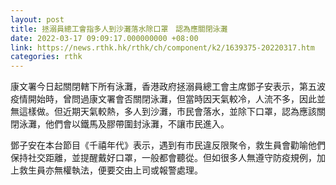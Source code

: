 ```yaml
---
layout: post
title: 拯溺員總工會指多人到沙灘落水除口罩　認為應關閉泳灘
date: 2022-03-17 09:09:17.000000000 +08:00
link: https://news.rthk.hk/rthk/ch/component/k2/1639375-20220317.htm
categories: rthk
---
```


康文署今日起關閉轄下所有泳灘，香港政府拯溺員總工會主席鄧子安表示，第五波疫情開始時，曾問過康文署會否關閉泳灘，但當時因天氣較冷，人流不多，因此並無這樣做。但近期天氣較熱，多人到沙灘，市民會落水，並除下口罩，認為應該關閉泳灘，他們會以鐵馬及膠帶圍封泳灘，不讓市民進入。

鄧子安在本台節目《千禧年代》表示，遇到有市民違反限聚令，救生員會勸喻他們保持社交距離，並提醒戴好口罩，一般都會聽從。但如很多人無遵守防疫規例，加上救生員亦無權執法，便要交由上司或報警處理。
